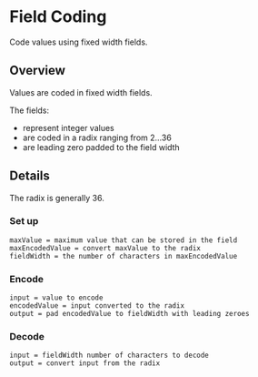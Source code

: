 # Field Coding

Code values using fixed width fields.

## Overview

Values are coded in fixed width fields.

The fields:
- represent integer values
- are coded in a radix ranging from 2...36
- are leading zero padded to the field width

## Details

The radix is generally 36.

### Set up

```
maxValue = maximum value that can be stored in the field
maxEncodedValue = convert maxValue to the radix
fieldWidth = the number of characters in maxEncodedValue
```

### Encode

```
input = value to encode
encodedValue = input converted to the radix
output = pad encodedValue to fieldWidth with leading zeroes
```

### Decode

```
input = fieldWidth number of characters to decode
output = convert input from the radix
```
